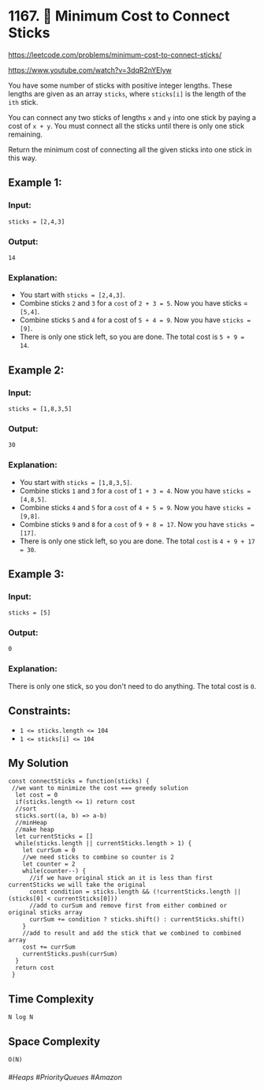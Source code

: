 # 1167. 🌴 Minimum Cost to Connect Sticks
https://leetcode.com/problems/minimum-cost-to-connect-sticks/

https://www.youtube.com/watch?v=3dqR2nYElyw


You have some number of sticks with positive integer lengths. These lengths are given as an array `sticks`, where `sticks[i]` is the length of the `ith` stick.

You can connect any two sticks of lengths `x` and `y` into one stick by paying a cost of `x + y`. You must connect all the sticks until there is only one stick remaining.

Return the minimum cost of connecting all the given sticks into one stick in this way.

## Example 1:

### Input: 
`sticks = [2,4,3]`
### Output: 
`14`
### Explanation: 
- You start with `sticks = [2,4,3]`.
- Combine sticks `2` and `3` for a `cost` of `2 + 3 = 5`. Now you have sticks = `[5,4]`.
- Combine sticks `5` and `4` for a cost of `5 + 4 = 9`. Now you have `sticks = [9]`.
- There is only one stick left, so you are done. The total cost is `5 + 9 = 14`.
## Example 2:

### Input: 
`sticks = [1,8,3,5]`
### Output: 
`30`
### Explanation: 
- You start with `sticks = [1,8,3,5]`.
- Combine sticks `1` and `3` for a `cost` of `1 + 3 = 4`. Now you have `sticks = [4,8,5]`.
- Combine sticks `4` and `5` for a `cost` of `4 + 5 = 9`. Now you have `sticks = [9,8]`.
- Combine sticks `9` and `8` for a `cost` of `9 + 8 = 17`. Now you have `sticks = [17]`.
- There is only one stick left, so you are done. The total `cost` is `4 + 9 + 17 = 30`.
## Example 3:

### Input: 
`sticks = [5]`
### Output: 
`0`
### Explanation: 
There is only one stick, so you don't need to do anything. The total cost is `0`.

## Constraints:
- `1 <= sticks.length <= 104`
- `1 <= sticks[i] <= 104`

## My Solution 
````
const connectSticks = function(sticks) {
 //we want to minimize the cost === greedy solution
  let cost = 0
  if(sticks.length <= 1) return cost
  //sort
  sticks.sort((a, b) => a-b)  
  //minHeap
  //make heap
  let currentSticks = []
  while(sticks.length || currentSticks.length > 1) {
    let currSum = 0
    //we need sticks to combine so counter is 2
    let counter = 2
    while(counter--) {
      //if we have original stick an it is less than first currentSticks we will take the original
      const condition = sticks.length && (!currentSticks.length || (sticks[0] < currentSticks[0]))
      //add to curSum and remove first from either combined or original sticks array
      currSum += condition ? sticks.shift() : currentSticks.shift()
    }
    //add to result and add the stick that we combined to combined array
    cost += currSum
    currentSticks.push(currSum)
  }
  return cost
 }
````

## Time Complexity
`N log N`

## Space Complexity
`O(N)`

###### #Heaps #PriorityQueues #Amazon
